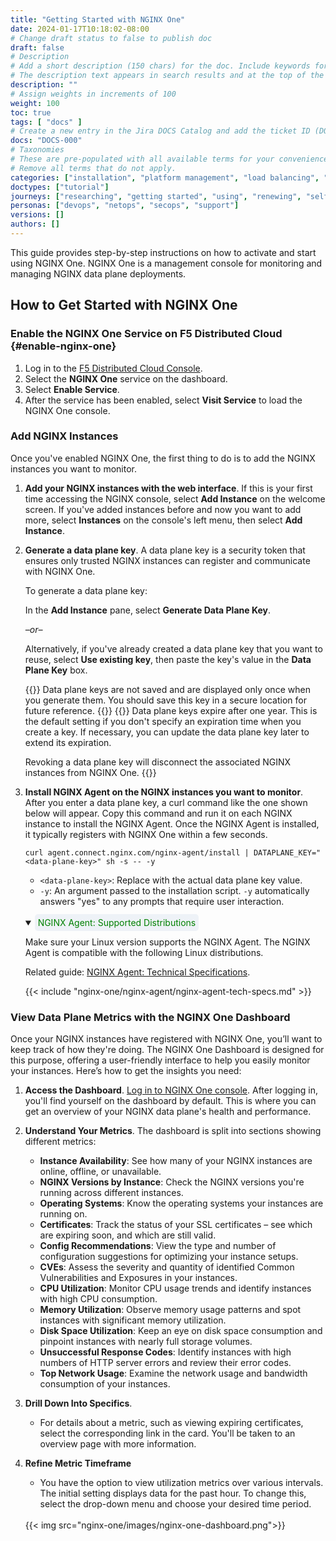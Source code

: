 ```yaml
---
title: "Getting Started with NGINX One"
date: 2024-01-17T10:18:02-08:00
# Change draft status to false to publish doc
draft: false
# Description
# Add a short description (150 chars) for the doc. Include keywords for SEO. 
# The description text appears in search results and at the top of the doc.
description: ""
# Assign weights in increments of 100
weight: 100
toc: true
tags: [ "docs" ]
# Create a new entry in the Jira DOCS Catalog and add the ticket ID (DOCS-<number>) below
docs: "DOCS-000"
# Taxonomies
# These are pre-populated with all available terms for your convenience.
# Remove all terms that do not apply.
categories: ["installation", "platform management", "load balancing", "api management", "service mesh", "security", "analytics"]
doctypes: ["tutorial"]
journeys: ["researching", "getting started", "using", "renewing", "self service"]
personas: ["devops", "netops", "secops", "support"]
versions: []
authors: []
---
```


This guide provides step-by-step instructions on how to activate and start using NGINX One. NGINX One is a management console for monitoring and managing NGINX data plane deployments.

## How to Get Started with NGINX One

### Enable the NGINX One Service on F5 Distributed Cloud {#enable-nginx-one}

1. Log in to the [F5 Distributed Cloud Console](https://www.f5.com/cloud/products/distributed-cloud-console).
1. Select the **NGINX One** service on the dashboard.
1. Select **Enable Service**.
1. After the service has been enabled, select **Visit Service** to load the NGINX One console.

### Add NGINX Instances

Once you've enabled NGINX One, the first thing to do is to add the NGINX instances you want to monitor.

1. **Add your NGINX instances with the web interface**. If this is your first time accessing the NGINX console, select **Add Instance** on the welcome screen. If you've added instances before and now you want to add more, select **Instances** on the console's left menu, then select **Add Instance**.
1. **Generate a data plane key**. A data plane key is a security token that ensures only trusted NGINX instances can register and communicate with NGINX One. 
   
   To generate a data plane key:

   In the **Add Instance** pane, select **Generate Data Plane Key**.

   *–or–*

   Alternatively, if you've already created a data plane key that you want to reuse, select **Use existing key**, then paste the key's value in the **Data Plane Key** box.

   {{<important>}}
   Data plane keys are not saved and are displayed only once when you generate them. You should save this key in a secure location for future reference.
   {{</important>}}
   {{<note>}}
   Data plane keys expire after one year. This is the default setting if you don't specify an expiration time when you create a key. If necessary, you can update the data plane key later to extend its expiration.

   Revoking a data plane key will disconnect the associated NGINX instances from NGINX One.
   {{</note>}}

1. **Install NGINX Agent on the NGINX instances you want to monitor**. After you enter a data plane key, a curl command like the one shown below will appear. Copy this command and run it on each NGINX instance to install the NGINX Agent. Once the NGINX Agent is installed, it typically registers with NGINX One within a few seconds.

   ```shell
   curl agent.connect.nginx.com/nginx-agent/install | DATAPLANE_KEY="<data-plane-key>" sh -s -- -y
   ```

   - `<data-plane-key>`: Replace with the actual data plane key value.
   - `-y`: An argument passed to the installation script. `-y` automatically answers "yes" to any prompts that require user interaction.

   <br>

   <details open>
   <summary><span style="background-color: #eef2f7; color: #008000; padding: 5px; border-radius: 5px;"><i class="fa-solid fa-list-alt"></i> NGINX Agent: Supported Distributions</span></summary>

   Make sure your Linux version supports the NGINX Agent. The NGINX Agent is compatible with the following Linux distributions.

   Related guide: [NGINX Agent: Technical Specifications](https://docs.nginx.com/nginx-agent/).

   {{< include "nginx-one/nginx-agent/nginx-agent-tech-specs.md" >}}


   </details> 

### View Data Plane Metrics with the NGINX One Dashboard

Once your NGINX instances have registered with NGINX One, you’ll want to keep track of how they're doing. The NGINX One Dashboard is designed for this purpose, offering a user-friendly interface to help you easily monitor your instances. Here’s how to get the insights you need:

1. **Access the Dashboard**. [Log in to NGINX One console](https://nginxone-team.staging.volterra.us/web/nginx/console/overview/dashboard). After logging in, you'll find yourself on the dashboard by default. This is where you can get an overview of your NGINX data plane's health and performance.

1. **Understand Your Metrics**. The dashboard is split into sections showing different metrics:
   - **Instance Availability**: See how many of your NGINX instances are online, offline, or unavailable.
   - **NGINX Versions by Instance**: Check the NGINX versions you're running across different instances.
   - **Operating Systems**: Know the operating systems your instances are running on.
   - **Certificates**: Track the status of your SSL certificates – see which are expiring soon, and which are still valid.
   - **Config Recommendations**: View the type and number of configuration suggestions for optimizing your instance setups.
   - **CVEs**: Assess the severity and quantity of identified Common Vulnerabilities and Exposures in your instances.
   - **CPU Utilization**: Monitor CPU usage trends and identify instances with high CPU consumption.
   - **Memory Utilization**: Observe memory usage patterns and spot instances with significant memory utilization.
   - **Disk Space Utilization**: Keep an eye on disk space consumption and pinpoint instances with nearly full storage volumes.
   - **Unsuccessful Response Codes**: Identify instances with high numbers of HTTP server errors and review their error codes.
   - **Top Network Usage**: Examine the network usage and bandwidth consumption of your instances.

1. **Drill Down Into Specifics**.
   - For details about a metric, such as viewing expiring certificates, select the corresponding link in the card. You'll be taken to an overview page with more information.

1. **Refine Metric Timeframe**
   - You have the option to view utilization metrics over various intervals. The initial setting displays data for the past hour. To change this, select the drop-down menu and choose your desired time period.

   <br>
   {{< img src="nginx-one/images/nginx-one-dashboard.png">}}
   <br>




